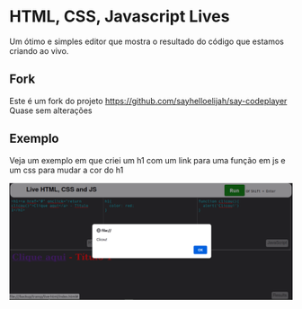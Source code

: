 # HTML, CSS, Javascript Lives
Um ótimo e simples editor que mostra o resultado do código que estamos criando ao vivo.

## Fork
Este é um fork do projeto
https://github.com/sayhelloelijah/say-codeplayer
Quase sem alterações

## Exemplo
Veja um exemplo em que criei um h1 com um link para uma função em js e um css para mudar a cor do h1

![](live.png)
